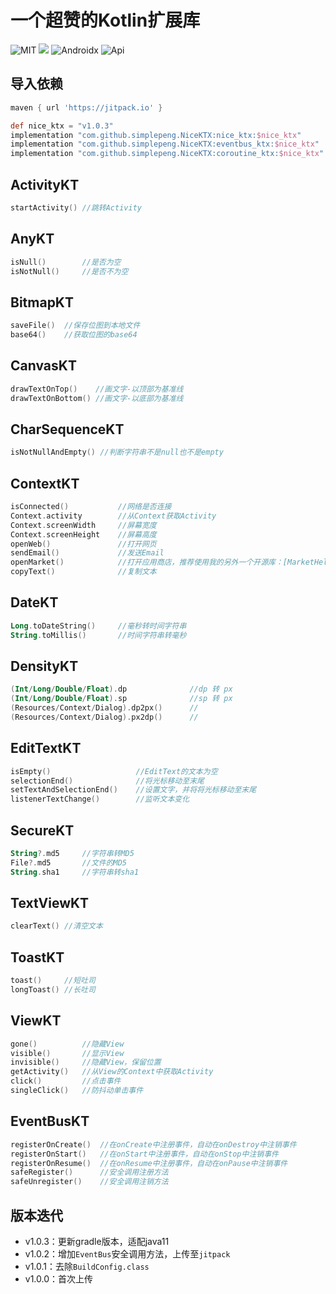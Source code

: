 # 一个超赞的Kotlin扩展库

![MIT](https://img.shields.io/badge/License-MIT-orange?style=flat-square) [![](https://jitpack.io/v/simplepeng/NiceKTX.svg)](https://jitpack.io/#simplepeng/NiceKTX)  ![Androidx](https://img.shields.io/badge/Androidx-Yes-blue?style=flat-square)  ![Api](https://img.shields.io/badge/Api-14+-blueviolet?style=flat-square) 

## 导入依赖

```groovy
maven { url 'https://jitpack.io' }
```

```groovy
def nice_ktx = "v1.0.3"
implementation "com.github.simplepeng.NiceKTX:nice_ktx:$nice_ktx"
implementation "com.github.simplepeng.NiceKTX:eventbus_ktx:$nice_ktx"
implementation "com.github.simplepeng.NiceKTX:coroutine_ktx:$nice_ktx"
```

## ActivityKT

```kotlin
startActivity() //跳转Activity
```

## AnyKT

```kotlin
isNull()        //是否为空
isNotNull()     //是否不为空
```

## BitmapKT

```kotlin
saveFile()  //保存位图到本地文件
base64()    //获取位图的base64
```

## CanvasKT

```kotlin
drawTextOnTop()    //画文字-以顶部为基准线
drawTextOnBottom() //画文字-以底部为基准线
```

## CharSequenceKT

```kotlin
isNotNullAndEmpty() //判断字符串不是null也不是empty
```

## ContextKT

```kotlin
isConnected()           //网络是否连接
Context.activity        //从Context获取Activity
Context.screenWidth     //屏幕宽度
Context.screenHeight    //屏幕高度
openWeb()               //打开网页
sendEmail()             //发送Email
openMarket()            //打开应用商店，推荐使用我的另外一个开源库：[MarketHelper](https://github.com/simplepeng/MarketHelper)
copyText()              //复制文本
```

## DateKT

```kotlin
Long.toDateString()     //毫秒转时间字符串
String.toMillis()       //时间字符串转毫秒
```

## DensityKT

```kotlin
(Int/Long/Double/Float).dp              //dp 转 px
(Int/Long/Double/Float).sp              //sp 转 px 
(Resources/Context/Dialog).dp2px()      //
(Resources/Context/Dialog).px2dp()      //
```

## EditTextKT

```kotlin
isEmpty()                   //EditText的文本为空
selectionEnd()              //将光标移动至末尾
setTextAndSelectionEnd()    //设置文字，并将将光标移动至末尾
listenerTextChange()        //监听文本变化
```

## SecureKT

```kotlin
String?.md5     //字符串转MD5
File?.md5       //文件的MD5
String.sha1     //字符串转sha1
```

## TextViewKT

```kotlin
clearText() //清空文本
```

## ToastKT

```kotlin
toast()     //短吐司
longToast() //长吐司
```

## ViewKT

```kotlin
gone()          //隐藏View
visible()       //显示View
invisible()     //隐藏View，保留位置
getActivity()   //从View的Context中获取Activity
click()         //点击事件
singleClick()   //防抖动单击事件
```

## EventBusKT

```kotlin
registerOnCreate()  //在onCreate中注册事件，自动在onDestroy中注销事件
registerOnStart()   //在onStart中注册事件，自动在onStop中注销事件
registerOnResume()  //在onResume中注册事件，自动在onPause中注销事件
safeRegister()      //安全调用注册方法
safeUnregister()    //安全调用注销方法
```

## 版本迭代

* v1.0.3：更新gradle版本，适配java11
* v1.0.2：增加`EventBus`安全调用方法，上传至`jitpack`
* v1.0.1：去除`BuildConfig.class`
* v1.0.0：首次上传

